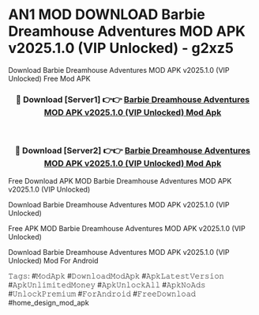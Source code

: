 # AN1 MOD DOWNLOAD Barbie Dreamhouse Adventures MOD APK v2025.1.0 (VIP Unlocked) - g2xz5
Download Barbie Dreamhouse Adventures MOD APK v2025.1.0 (VIP Unlocked) Free Mod APK

<div align="center">
<h3>🔴 Download [Server1] 👉👉 <a href="https://apk-comot.site?title=Barbie_Dreamhouse_Adventures_MOD_APK_v2025.1.0_(VIP_Unlocked)">Barbie Dreamhouse Adventures MOD APK v2025.1.0 (VIP Unlocked) Mod Apk</a></h3><br>

<h3>🔴 Download [Server2] 👉👉 <a href="https://apk-comot.site?title=Barbie_Dreamhouse_Adventures_MOD_APK_v2025.1.0_(VIP_Unlocked)">Barbie Dreamhouse Adventures MOD APK v2025.1.0 (VIP Unlocked) Mod Apk</a></h3>
</div>


Free Download APK MOD Barbie Dreamhouse Adventures MOD APK v2025.1.0 (VIP Unlocked)

Download Barbie Dreamhouse Adventures MOD APK v2025.1.0 (VIP Unlocked) 

Free APK MOD Barbie Dreamhouse Adventures MOD APK v2025.1.0 (VIP Unlocked) 

Download Barbie Dreamhouse Adventures MOD APK v2025.1.0 (VIP Unlocked) Mod For Android

𝚃𝚊𝚐𝚜: #𝙼𝚘𝚍𝙰𝚙𝚔 #𝙳𝚘𝚠𝚗𝚕𝚘𝚊𝚍𝙼𝚘𝚍𝙰𝚙𝚔 #𝙰𝚙𝚔𝙻𝚊𝚝𝚎𝚜𝚝𝚅𝚎𝚛𝚜𝚒𝚘𝚗 #𝙰𝚙𝚔𝚄𝚗𝚕𝚒𝚖𝚒𝚝𝚎𝚍𝙼𝚘𝚗𝚎𝚢 #𝙰𝚙𝚔𝚄𝚗𝚕𝚘𝚌𝚔𝙰𝚕𝚕 #𝙰𝚙𝚔𝙽𝚘𝙰𝚍𝚜 #𝚄𝚗𝚕𝚘𝚌𝚔𝙿𝚛𝚎𝚖𝚒𝚞𝚖 #𝙵𝚘𝚛𝙰𝚗𝚍𝚛𝚘𝚒𝚍 #𝙵𝚛𝚎𝚎𝙳𝚘𝚠𝚗𝚕𝚘𝚊𝚍 #home_design_mod_apk